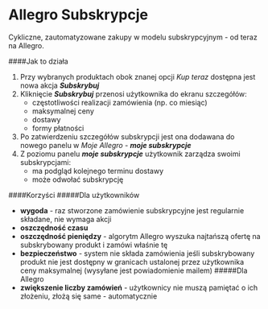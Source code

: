 Allegro Subskrypcje
=====
Cykliczne, zautomatyzowane zakupy w modelu subskrypcyjnym - od teraz na Allegro.

####Jak to działa
1. Przy wybranych produktach obok znanej opcji *Kup teraz* dostępna jest nowa akcja **_Subskrybuj_**
2. Kliknięcie **_Subskrybuj_** przenosi użytkownika do ekranu szczegółów:
    * częstotliwości realizacji zamówienia (np. co miesiąc)
    * maksymalnej ceny
    * dostawy
    * formy płatności
3. Po zatwierdzeniu szczegółów subskrypcji jest ona dodawana do nowego panelu w _Moje Allegro_ - **_moje subskrypcje_**
4. Z poziomu panelu **_moje subskrypcje_** użytkownik zarządza swoimi subskrypcjami:
    * ma podgląd kolejnego terminu dostawy
    * może odwołać subskrypcję

####Korzyści
#####Dla użytkowników
* **wygoda** - raz stworzone zamówienie subskrypcyjne jest regularnie składane, nie wymaga akcji
* **oszczędność czasu**
* **oszczędność pieniędzy** - algorytm Allegro wyszuka najtańszą ofertę na subskrybowany produkt i zamówi właśnie tę
* **bezpieczeństwo** - system nie składa zamówienia jeśli subskrybowany produkt nie jest dostępny w granicach ustalonej przez użytkownika ceny maksymalnej (wysyłane jest powiadomienie mailem)
#####Dla Allegro
* **zwiększenie liczby zamówień** - użytkownicy nie muszą pamiętać o ich złożeniu, złożą się same - automatycznie